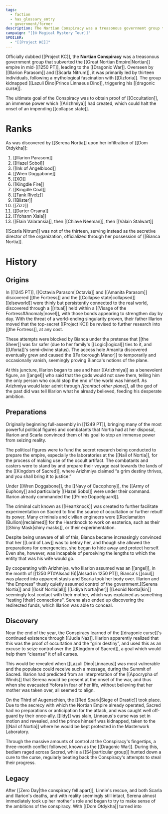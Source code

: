 ```yaml
---
tags:
  - faction
  - has_glossary_entry
  - government/former
description: The Nortian Conspiracy was a treasonous government group that subverted the Nortian empire in mid-1250 PT, leading to the Dragonic War.
campaign: "[[⍟ Magical Mystery Tour]]"
SPOILER:
  - "[[Project KC]]"
---
```

Officially dubbed [[Project KC]], the **Nortian Conspiracy** was a treasonous government group that subverted the [[Great Nortian Empire|Nortian]] empire in mid-[[1250 PT]], leading to the [[Dragonic War]]. Overseen by [[Illarion Parasom]]  and [[Scarla Nitrum]], it was primarily led by thirteen individuals, following a mythological fascination with [[Dizforia]]. The group kidnapped [[Lazuli Dino|Prince Linnaeus Dino]], triggering his [[dragonic curse]].

The ultimate goal of the Conspiracy was to obtain proof of [[Occultation]], an immense power which [[Arizhmiya]] had created, which could halt the onset of an impending [[collapse state]].

# Ranks
As was discovered by [[Serena Nortia]] upon her infiltration of [[Dom Otdykha]]:
1. [[Illarion Parasom]]
2. [[Hazel Sobol]]
3. [[Ink of Angelblood]]
4. [[Wren Doggabone]]
5. [[XO]]
6. [[Kingdle Fire]]
7. [[Kingdle Coal]]
8. [[Tank Rivelz]]
9. [[Blister]]
10. [[Zizz]]
11. [[Darter Orsana]]
12. [[Yohann Xiala]]
13. [[Elain Valaransia]], then [[Chiave Neeman]], then [[Valain Stalwart]]

[[Scarla Nitrum]] was not of the thirteen, serving instead as the secretive director of the organization, officialized through her possession of [[Bianca Nortia]].

# History

## Origins
In [[1245 PT]], [[Octavia Parasom|Octavia]] and [[Amanita Parasom]] discovered [[the Fortress]] and the [[Collapse state|collapsed]] [[elseworld]] were thinly but persistently connected to the real world, discovered through a [[ritual]] held within a [[Visage of the Fortress#Anomaly|novel]], with those bonds appearing to strengthen day by day. With the threat of a world-ending singularity proven, their father Illarion moved that the top-secret [[Project KC]] be revised to further research into [[the Fortress]], at any cost. 

These attempts were blocked by Bianca under the pretense that [[the Sheer]] was far safer (due to her family's [[Logic|logical]] ties to it, and [[Uforia]]'s semi-divine status). The access hole Amanita discovered eventually grew and caused the [[Farborough Manor]] to temporarily and occasionally vanish, seemingly proving Bianca's notions of the plane.

At this juncture, Illarion began to see and hear [[Arizhmiya]] as a benevolent figure, an [[angel]] who said that the gods would not save them, telling him the only person who could stop the end of the world was himself. As Arizhmiya would later admit through *[[contact other plane]]*, all the god of the past did was tell Illarion what he already believed, feeding his desperate ambition. 


## Preparations
Originally beginning full-assembly in [[1249 PT]], bringing many of the most powerful political figures and combatants that Nortia had at her disposal, Illarion and Scarla convinced them of his goal to stop an immense power from seizing reality. 

The political figures were to fund the secret research being conducted to prepare the empire, especially the laboratories at the [[Nail of Nortia]], for the process of making use of the occult artifact. The combatants and casters were to stand by and prepare their voyage east towards the lands of the [[Kingdom of Sacred]], where Arizhmiya claimed “a grim destiny thrives, and you shall bring it to justice.”

Under [[Wren Doggabone]], the [[Navy of Cacophony]], the [[Army of Euphony]] and particularly [[Hazel Sobol]] were under their command. Illarion already commanded the [[Prime Doppelguard]].

The criminal cult known as [[Heartknock]] was created to further facilitate experimentation on Sacred to find the source of occultation or further rebuff its power. Many criminals and civilian engineers were [[Reclamation (Bullion)|reclaimed]] for the Heartknock to work on esoterica, such as their [[Shiny Mask|shiny masks]], or their experimentation.

Despite being unaware of all of this, Bianca became increasingly convinced that her [[Lord of Law]] was to betray her, and though she allowed the preparations for emergencies, she began to hide away and protect herself. Even she, however, was incapable of perceiving the lengths to which the entity that was his wife would go.

By cooperating with Arizhmiya, who Illarion assumed was an [[angel]], in the month of [[1250 PT#Alssad (6)|Alssad in 1250 PT]], Bianca's [[soul]] was placed into apparent stasis and Scarla took her body over. Illarion and “the Empress” thusly quietly assumed control of the government.[[Serena Nortia]] and [[Iosif Nortia|all]] [[Lidiya Nortia|her]] [[Leonid Nortia|kin]] seemingly lost contact with their mother, which was explained as something "testing [their] connections". Serena also ended up discovering the redirected funds, which Illarion was able to conceal.

## Discovery

Near the end of the year, the Conspiracy learned of the [[dragonic curse]]'s continued existence through [[Judia Naz]]. Illarion apparently realized that this was the proof of occultation and the “grim destiny”, and used this as an excuse to seize control over the [[Kingdom of Sacred]], a goal which would help them “cleanse” it of all curses.

This would be revealed when [[Lazuli Dino|Linnaeus]] was most vulnerable and the populace could receive such a message, during the Summit of Sacred. Illarion had predicted from an interpretation of the [[Apocrypha of Winds]] that Serena would be present at the onset of the war, and thus when she evacuated Yofora in fear of her life, without believing that her mother was taken over, all seemed to align.

On the Third of Augenschien, the [[Red Spark|Siege of Drastic]] took place. Due to the secrecy with which the Nortian Empire already operated, Sacred had no preparations or anticipation for the attack, and was caught well off-guard by their once-ally. [[Ildy]] was slain, Linnaeus's curse was set in motion and revealed, and the prince himself was kidnapped, taken to the [[Nail of Nortia]] where he would be kept protected in the Masterwork Laboratory.

Through the massive amounts of control at the Conspiracy's fingertips, a three-month conflict followed, known as the [[Dragonic War]]. During this, bedlam raged across Sacred, while a [[S4|particular group]] hunted down a cure to the curse, regularly beating back the Conspiracy's attempts to steal their progress. 

## Legacy
After [[Zero Day|the conspiracy fell apart]], Linnie's rescue, and both Scarla and Illarion's deaths, and with reality seemingly still intact, Serena almost immediately took up her mother's role and began to try to make sense of the ambitions of the conspiracy. With [[Dom Otdykha]] turned into 